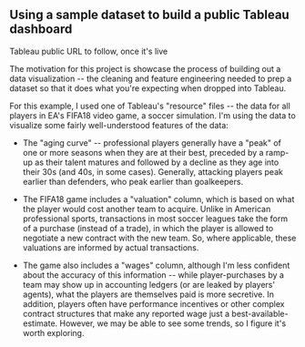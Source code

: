 ## Using a sample dataset to build a public Tableau dashboard

Tableau public URL to follow, once it's live


The motivation for this project is showcase the process of building out a data visualization -- the cleaning and feature engineering needed to prep a dataset so that it does what you're expecting when dropped into Tableau.

For this example, I used one of Tableau's "resource" files -- the data for all players in EA's FIFA18 video game, a soccer simulation. I'm using the data to visualize some fairly well-understood features of the data:
- The "aging curve" -- professional players generally have a "peak" of one or more seasons when they are at their best, preceded by a ramp-up as their talent matures and followed by a decline as they age into their 30s (and 40s, in some cases). Generally, attacking players peak earlier than defenders, who peak earlier than goalkeepers.

- The FIFA18 game includes a "valuation" column, which is based on what the player would cost another team to acquire. Unlike in American professional sports, transactions in most soccer leagues take the form of a purchase (instead of a trade), in which the player is allowed to negotiate a new contract with the new team. So, where applicable, these valuations are informed by actual transactions.

- The game also includes a "wages" column, although I'm less confident about the accuracy of this information -- while player-purchases by a team may show up in accounting ledgers (or are leaked by players' agents), what the players are themselves paid is more secretive. In addition, players often have performance incentives or other complex contract structures that make any reported wage just a best-available-estimate. However, we may be able to see some trends, so I figure it's worth exploring.
